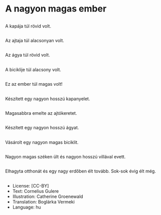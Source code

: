 # A nagyon magas ember

##
A kapája túl rövid volt.

##
Az ajtaja túl alacsonyan volt.

##
Az ágya túl rövid volt.

##
A biciklije túl alacsony volt.

##
Ez az ember túl magas volt!

##
Készített egy nagyon hosszú kapanyelet.

##
Magasabbra emelte az ajtókeretet.

##
Készített egy nagyon hosszú ágyat.

##
Vásárolt egy nagyon magas biciklit.

##
Nagyon magas széken ült és nagyon hosszú villával evett.

##
Elhagyta otthonát és egy nagy erdőben élt tovább. Sok-sok évig élt még.

##
* License: [CC-BY]
* Text: Cornelius Gulere
* Illustration: Catherine Groenewald
* Translation: Boglárka Vermeki
* Language: hu
